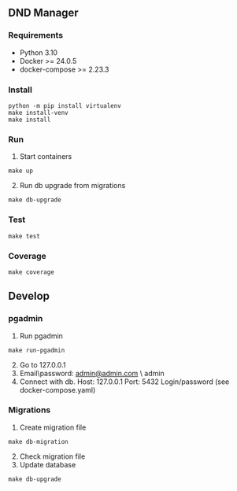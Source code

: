 ## DND Manager

### Requirements
- Python 3.10
- Docker >=  24.0.5
- docker-compose >= 2.23.3

### Install
```shell
python -m pip install virtualenv
make install-venv
make install
```

### Run
1) Start containers  
```shell
make up
```
2) Run db upgrade from migrations
```shell
make db-upgrade
```

### Test
```shell
make test
```

### Coverage
```shell
make coverage
```

## Develop
### pgadmin
1) Run pgadmin
```shell
make run-pgadmin
```
2) Go to 127.0.0.1
3) Email\password: admin@admin.com \ admin
4) Connect with db. Host: 127.0.0.1 Port: 5432 Login/password (see docker-compose.yaml)

### Migrations
1) Create migration file
```shell
make db-migration
```
2) Check migration file
3) Update database
```shell
make db-upgrade
```
